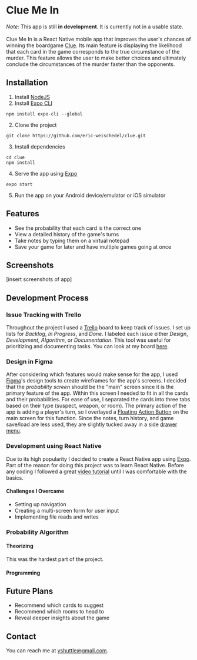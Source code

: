# Clue Me In #
*Note:* This app is still **in development**. It is currently not in a usable state. <br><br>
Clue Me In is a React Native mobile app that improves the user's chances of winning the boardgame [Clue](https://en.wikipedia.org/wiki/Cluedo). Its main feature is displaying the likelihood that each card in the game corresponds to the true circumstance of the murder. This feature allows the user to make better choices and ultimately conclude the circumstances of the murder faster than the opponents.

## Installation ##
1. Install [NodeJS](https://nodejs.org/en/)
2. Install [Expo CLI](https://docs.expo.io/versions/latest/workflow/expo-cli/)
```
npm install expo-cli --global
```
2. Clone the project
```
git clone https://github.com/eric-weischedel/clue.git
```
3. Install dependencies
```
cd clue
npm install
```
4. Serve the app using [Expo](http://expo.io/)
```
expo start
```
5. Run the app on your Android device/emulator or iOS simulator

## Features ##
- See the probability that each card is the correct one
- View a detailed history of the game's turns
- Take notes by typing them on a virtual notepad 
- Save your game for later and have multiple games going at once

## Screenshots ##
[insert screenshots of app]

## Development Process ##

### Issue Tracking with Trello ###
Throughout the project I used a [Trello](https://trello.com) board to keep track of issues. I set up lists for *Backlog*, *In Progress*, and *Done*. I labeled each issue either *Design*, *Development*, *Algorithm*, or *Documentation*. This tool was useful for prioritizing and documenting tasks. You can look at my board [here](https://google.com).

### Design in Figma ###
After considering which features would make sense for the app, I used [Figma](https://figma.com)'s design tools to create wireframes for the app's screens. I decided that the *probability screen* should be the "main" screen since it is the primary feature of the app. Within this screen I needed to fit in all the cards and their probabilities. For ease of use, I separated the cards into three tabs based on their type (suspect, weapon, or room). The primary action of the app is adding a player's turn, so I overlayed a [Floating Action Button](https://callstack.github.io/react-native-paper/fab.html) on the main screen for this function. Since the notes, turn history, and game save/load are less used, they are slightly tucked away in a side [drawer menu](https://reactnavigation.org/docs/en/drawer-based-navigation.html).

### Development using React Native ###
Due to its high popularity I decided to create a React Native app using [Expo](https://expo.io/). Part of the reason for doing this project was to learn React Native. Before any coding I followed a great [video tutorial](https://www.youtube.com/playlist?list=PL4cUxeGkcC9ixPU-QkScoRBVxtPPzVjrQ) until I was comfortable with the basics.

#### Challenges I Overcame ####
- Setting up navigation
- Creating a multi-screen form for user input
- Implementing file reads and writes

### Probability Algorithm ###

#### Theorizing ####
This was the hardest part of the project.

#### Programming ####

## Future Plans ##
- Recommend which cards to suggest
- Recommend which rooms to head to
- Reveal deeper insights about the game

## Contact ##
You can reach me at yshuttle@gmail.com.
